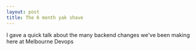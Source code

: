 ```yaml
---
layout: post
title: The 6 month yak shave
---
```


I gave a quick talk about the many backend changes we've been making here at Melbourne Devops

<script async class="speakerdeck-embed" data-id="4fcdf454e27546001f009435" data-ratio="1.4143646408839778" src="//speakerdeck.com/assets/embed.js"></script>